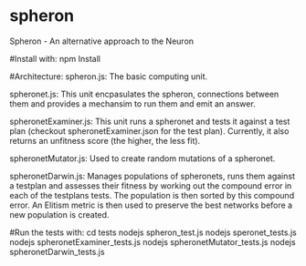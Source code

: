 # spheron
Spheron - An alternative approach to the Neuron

#Install with:
npm Install

#Architecture:
spheron.js: The basic computing unit.

spheronet.js: This unit encpasulates the spheron, connections between them and provides a mechansim to run them and emit an answer.

spheronetExaminer.js: This unit runs a spheronet and tests it against a test plan (checkout spheronetExaminer.json for the test plan). Currently, it also returns an unfitness score (the higher, the less fit).

spheronetMutator.js: Used to create random mutations of a spheronet.

spheronetDarwin.js: Manages populations of spheronets, runs them against a testplan and assesses their fitness by working out the compound error in each of the testplans tests. The population is then sorted by this compound error. An Elitism metric is then used to preserve the best networks before a new population is created.


#Run the tests with:
cd tests
nodejs spheron_test.js
nodejs speronet_tests.js
nodejs spheronetExaminer_tests.js
nodejs spheronetMutator_tests.js
nodejs spheronetDarwin_tests.js

